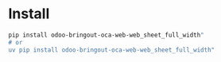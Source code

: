 # Install

```bash
pip install odoo-bringout-oca-web-web_sheet_full_width"
# or
uv pip install odoo-bringout-oca-web-web_sheet_full_width"
```
